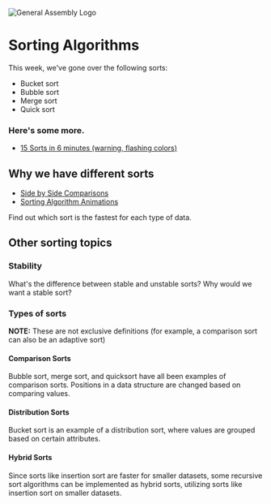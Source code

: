 ![General Assembly Logo](http://i.imgur.com/ke8USTq.png)

# Sorting Algorithms

This week, we've gone over the following sorts:

* Bucket sort
* Bubble sort
* Merge sort
* Quick sort

### Here's some more.
* [15 Sorts in 6 minutes (warning, flashing colors)](https://www.youtube.com/watch?v=kPRA0W1kECg)

## Why we have different sorts

* [Side by Side Comparisons](https://www.youtube.com/watch?v=ZZuD6iUe3Pc)
* [Sorting Algorithm Animations](http://www.sorting-algorithms.com/)

Find out which sort is the fastest for each type of data.

## Other sorting topics

### Stability

What's the difference between stable and unstable sorts? Why would we want a stable sort?

### Types of sorts

**NOTE:** These are not exclusive definitions (for example, a comparison sort can also be an adaptive sort)

#### Comparison Sorts

Bubble sort, merge sort, and quicksort have all been examples of comparison sorts. Positions in a data structure are changed based on comparing values.

#### Distribution Sorts

Bucket sort is an example of a distribution sort, where values are grouped based on certain attributes.

#### Hybrid Sorts

Since sorts like insertion sort are faster for smaller datasets, some recursive sort algorithms can be implemented as hybrid sorts, utilizing sorts like insertion sort on smaller datasets.
